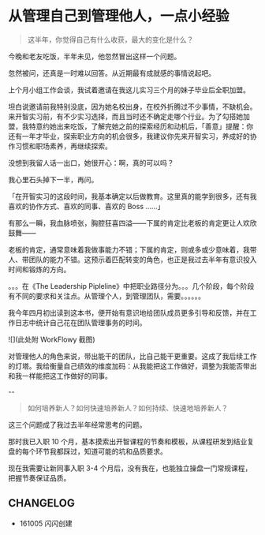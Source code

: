 # 从管理自己到管理他人，一点小经验

>这半年，你觉得自己有什么收获，最大的变化是什么？

今晚和老友吃饭，半年未见，他忽然冒出这样一个问题。

忽然被问，还真是一时难以回答。从近期最有成就感的事情说起吧。


上个月小组工作会谈，我试着邀请在我这儿实习三个月的妹子毕业后全职加盟。

坦白说邀请前我特别没底，因为她名校出身，在校外折腾过不少事情，不缺机会。来开智实习前，有不少实习选择，而且当时还不确定走哪个行业。为了勾搭她加盟，我特意约她出来吃饭，了解完她之前的探索经历和动机后，「善意」提醒：你还有一年才毕业，探索职业方向的机会很多，我建议你先来开智实习，养成好的协作习惯和职场素养，再继续探索。

没想到我留人话一出口，她很开心：啊，真的可以吗？

我心里石头掉下一半，再问。

「在开智实习的这段时间，我基本确定以后做教育。这里真的能学到很多，还有我喜欢的协作方式、喜欢的同事、喜欢的 Boss ……」

有那么一瞬，我血脉喷张，胸腔狂喜四溢——下属的肯定比老板的肯定更让人欢欣鼓舞——

老板的肯定，通常意味着我做事能力不错；下属的肯定，则或多或少意味着，我带人、带团队的能力不错。这预示着匹配转变的角色，也正是我过去半年有意识投入时间和锻炼的方向。


。。。在《The Leadership Pipleline》中把职业路径分为。。。几个阶段，每个阶段有不同的要求和关注点。从管理个人，到管理团队，需要。。。。。。


我今年四月初出读到这本书，便开始有意识地给团队成员更多引导和反馈，并在工作日志中统计自己花在团队管理事务的时间。

![](此处附 WorkFlowy 截图)

对管理他人的角色来说，带出能干的团队，比自己能干更重要。这成了我后续工作的灯塔。我给衡量自己绩效的维度加码：从我能把这工作做好，调整为我能否带出和我一样能把这工作做好的同事。


--

>如何培养新人？如何快速培养新人？如何持续、快速地培养新人？

这三个问题成了我过去半年经常思考的问题。





那时我已入职 10 个月，基本摸索出开智课程的节奏和模板，从课程研发到结业复盘的每个环节我都踩过，知道可能的坑和品质要求。

现在我需要让新同事入职 3-4 个月后，没有我在，也能独立操盘一门常规课程，把握节奏保证品质。


## CHANGELOG
 
 
- 161005 闪闪创建


